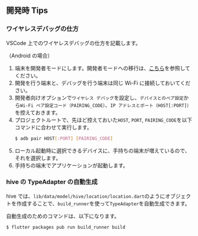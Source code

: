 ## 開発時 Tips

### ワイヤレスデバッグの仕方

VSCode 上でのワイヤレスデバッグの仕方を記載します。

（Android の場合）

1. 端末を開発者モードにします。開発者モードへの移行は、[こちら](https://developer.android.com/studio/debug/dev-options?hl=ja)を参照してください。
2. 開発を行う端末と、デバッグを行う端末は同じ Wi-Fi に接続しておいてください。
3. 開発者向けオプションで`ワイヤレス デバッグ`を設定し、`デバイスとのペア設定`から`Wi-Fi ペア設定コード（PAIRING_CODE）`、`IP アドレスとポート（HOST[:PORT]）`を控えておきます。
4. プロジェクトルートで、先ほど控えておいた`HOST`, `PORT`, `PAIRING_CODE`を以下コマンドに合わせて実行します。
   ```bash
   $ adb pair HOST[:PORT] [PAIRING_CODE]
   ```
5. ローカル起動時に選択できるデバイスに、手持ちの端末が増えているので、それを選択します。
6. 手持ちの端末でアプリケーションが起動します。

### hive の TypeAdapter の自動生成

hive では、`lib/data/model/hive/location/location.dart`のようにオブジェクトを作成することで、`build_runner`を使って`TypeAdapter`を自動生成できます。

自動生成のためのコマンドは、以下になります。

```bash
$ flutter packages pub run build_runner build
```

